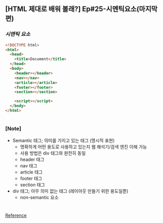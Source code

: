 ## [HTML 제대로 배워 볼래?] Ep#25-시멘틱요소(마지막편)

### _시맨틱 요소_

```html
<!DOCTYPE html>
<html>
  <head>
    <title>Document</title>
  </head>
  <body>
    <header></header>
    <nav></nav>
    <article></article>
    <footer></footer>
    <section></section>

    <script></script>
  </body>
</html>
```

#

### [Note]

- Semantic 태그; 의미를 가지고 있는 태그 (명시적 표현)
  - 명확하게 어떤 용도로 사용하고 있는지 웹 해석기/검색 엔진 이해 가능
  - 사용 방법은 div 태그와 완전히 동일
  - header 태그
  - nav 태그
  - article 태그
  - footer 태그
  - section 태그
- div 태그; 아무 의미 없는 태그 (레이아웃 만들기 위한 용도일뿐)
  - non-semantic 요소

#

[Reference](https://www.youtube.com/watch?v=41cST6PFFqM&list=PLqbWuGdVBJd02AYG7pILD8PFDo_kiT9gW&index=25)
